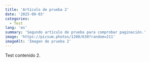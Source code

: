 ```yaml
---
title: 'Artículo de prueba 2'
date: '2025-09-03'
categories:
  - Test
lang: 'es'
summary: 'Segundo artículo de prueba para comprobar paginación.'
image: 'https://picsum.photos/1200/630?random=211'
imageAlt: 'Imagen de prueba 2'
---
```


Test contenido 2.
